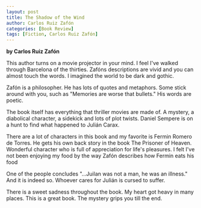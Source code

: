 ```yaml
---
layout: post
title: The Shadow of the Wind
author: Carlos Ruiz Zafón
categories: [Book Review]
tags: [Fiction, Carlos Ruiz Zafón]
---
```


**by Carlos Ruiz Zafón**

This author turns on a movie projector in your mind. I feel I've walked through Barcelona of the thirties. Zafóns descriptions are vivid and you can almost touch the words. I imagined the world to be dark and gothic.

Zafón is a philosopher. He has lots of quotes and metaphors. Some stick around with you, such as "Memories are worse that bullets." His words are poetic.

The book itself has everything that thriller movies are made of. A mystery, a diabolical character, a sidekick and lots of plot twists. Daniel Sempere is on a hunt to find what happened to Julián Carax.

There are a lot of characters in this book and my favorite is Fermin Romero de Torres. He gets his own back story in the book The Prisoner of Heaven. Wonderful character who is full of appreciation for life's pleasures. I felt I've not been enjoying my food by the way Zafón describes how Fermin eats his food

One of the people concludes "...Juilan was not a man, he was an illness." And it is indeed so. Whoever cares for Julián is cursed to suffer.

There is a sweet sadness throughout the book. My heart got heavy in many places. This is a great book. The mystery grips you till the end.
